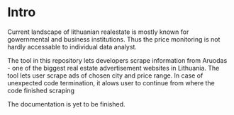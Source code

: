 # Intro
Current landscape of lithuanian realestate is mostly known for gowernmental and business institutions. Thus the price monitoring is not hardly accessable to individual data analyst.

The tool in this repository lets developers scrape information from Aruodas - one of the biggest real estate advertisement websites in Lithuania.
The tool lets user scrape ads of chosen city and price range. In case of unexpected code termination, it alows user to continue from where the code finished scraping

The documentation is yet to be finished.
